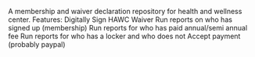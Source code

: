 A membership and waiver declaration repository for health and wellness center. 
	Features: 
		Digitally Sign HAWC Waiver
		Run reports on who has signed up (membership)
		Run reports for who has paid annual/semi annual fee
		Run reports for who has a locker and who does not
		Accept payment (probably paypal)
